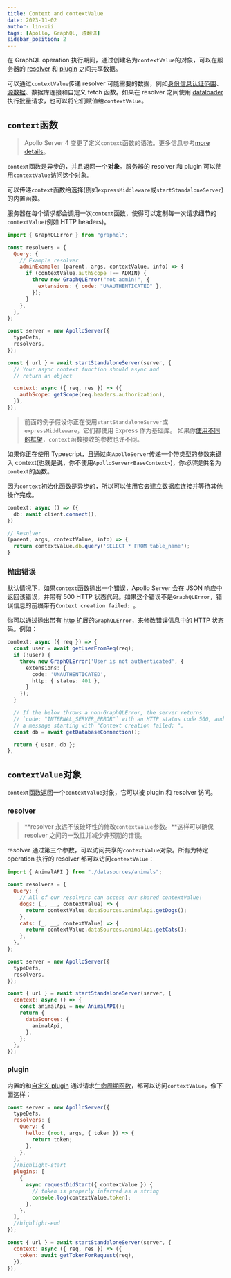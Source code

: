 ```yaml
---
title: Context and contextValue
date: 2023-11-02
author: lin-xii
tags: [Apollo, GraphQL, 渣翻译]
sidebar_position: 2
---
```


在 GraphQL operation 执行期间，通过创建名为`contextValue`的对象，可以在服务器的 [resolver](https://www.apollographql.com/docs/apollo-server/data/resolvers) 和 [plugin](https://www.apollographql.com/docs/apollo-server/builtin-plugins) 之间共享数据。

可以通过`contextValue`传递 resolver 可能需要的数据，例如[身份信息认证范围](https://www.apollographql.com/docs/apollo-server/security/authentication#putting-authenticated-user-info-in-your-contextvalue)、[源数据](https://www.apollographql.com/docs/apollo-server/data/fetching-data)、数据库连接和自定义 fetch 函数。如果在 resolver 之间使用 [dataloader](https://www.apollographql.com/docs/apollo-server/data/fetching-data/#batching-and-caching) 执行批量请求，也可以将它们赋值给`contextValue`。

## `context`函数

> Apollo Server 4 变更了定义`context`函数的语法。更多信息参考[more details](https://www.apollographql.com/docs/apollo-server/migration/#context-initialization-function)。

`context`函数是异步的，并且返回一个**对象**。服务器的 resolver 和 plugin 可以使用`contextValue`访问这个对象。

可以传递`context`函数给选择(例如`expressMiddleware`或`startStandaloneServer`)的内置函数。

服务器在每个请求都会调用一次`context`函数，使得可以定制每一次请求细节的`contextValue`(例如 HTTP headers)。

```javascript
import { GraphQLError } from "graphql";

const resolvers = {
  Query: {
    // Example resolver
    adminExample: (parent, args, contextValue, info) => {
      if (contextValue.authScope !== ADMIN) {
        throw new GraphQLError("not admin!", {
          extensions: { code: "UNAUTHENTICATED" },
        });
      }
    },
  },
};

const server = new ApolloServer({
  typeDefs,
  resolvers,
});

const { url } = await startStandaloneServer(server, {
  // Your async context function should async and
  // return an object

  context: async ({ req, res }) => ({
    authScope: getScope(req.headers.authorization),
  }),
});
```

> 前面的例子假设你正在使用`startStandaloneServer`或`expressMiddleware`，它们都使用 Express 作为基础库。
> 如果你[使用不同的框架](https://www.apollographql.com/docs/apollo-server/integrations/integration-index)，`context`函数接收的参数也许不同。

如果你正在使用 Typescript，且通过向`ApolloServer`传递一个带类型的参数来键入 context(也就是说，你不使用`ApolloServer<BaseContext>`)，你*必须*提供名为`context`的函数。

因为`context`初始化函数是异步的，所以可以使用它去建立数据库连接并等待其他操作完成。

```typescript
context: async () => ({
  db: await client.connect(),
})

// Resolver
(parent, args, contextValue, info) => {
  return contextValue.db.query('SELECT * FROM table_name');
}
```

### 抛出错误

默认情况下，如果`context`函数抛出一个错误，Apollo Server 会在 JSON 响应中返回该错误，并带有 500 HTTP 状态代码。如果这个错误不是`GraphQLError`，错误信息的前缀带有`Context creation failed: `。

你可以通过抛出带有 [http 扩展](https://www.apollographql.com/docs/apollo-server/data/errors/#setting-http-status-code-and-headers)的`GraphQLError`，来修改错误信息中的 HTTP 状态码。例如：

```typescript
context: async ({ req }) => {
  const user = await getUserFromReq(req);
  if (!user) {
    throw new GraphQLError('User is not authenticated', {
      extensions: {
        code: 'UNAUTHENTICATED',
        http: { status: 401 },
      }
    });
  }

  // If the below throws a non-GraphQLError, the server returns
  // `code: "INTERNAL_SERVER_ERROR"` with an HTTP status code 500, and
  // a message starting with "Context creation failed: ".
  const db = await getDatabaseConnection();

  return { user, db };
},
```

## `contextValue`对象

`context`函数返回一个`contextValue`对象，它可以被 plugin 和 resolver 访问。

### resolver

> **resolver 永远不该破坏性的修改`contextValue`参数。**这样可以确保 resolver 之间的一致性并减少非预期的错误。

resolver 通过第三个参数，可以访问共享的`contextValue`对象。所有为特定 operation 执行的 resolver 都可以访问`contextValue`：

```javascript
import { AnimalAPI } from "./datasources/animals";

const resolvers = {
  Query: {
    // All of our resolvers can access our shared contextValue!
    dogs: (_, __, contextValue) => {
      return contextValue.dataSources.animalApi.getDogs();
    },
    cats: (_, __, contextValue) => {
      return contextValue.dataSources.animalApi.getCats();
    },
  },
};

const server = new ApolloServer({
  typeDefs,
  resolvers,
});

const { url } = await startStandaloneServer(server, {
  context: async () => {
    const animalApi = new AnimalAPI();
    return {
      dataSources: {
        animalApi,
      },
    };
  },
});
```

### plugin

内置的和[自定义 plugin](https://www.apollographql.com/docs/apollo-server/integrations/plugins/#the-anatomy-of-a-plugin) 通过请求[生命周期函数](https://www.apollographql.com/docs/apollo-server/integrations/plugins/#inspecting-request-and-response-details)，都可以访问`contextValue`，像下面这样：

```javascript
const server = new ApolloServer({
  typeDefs,
  resolvers: {
    Query: {
      hello: (root, args, { token }) => {
        return token;
      },
    },
  },
  //highlight-start
  plugins: [
    {
      async requestDidStart({ contextValue }) {
        // token is properly inferred as a string
        console.log(contextValue.token);
      },
    },
  ],
  //highlight-end
});

const { url } = await startStandaloneServer(server, {
  context: async ({ req, res }) => ({
    token: await getTokenForRequest(req),
  }),
});
```
